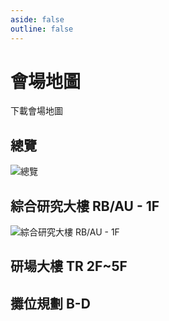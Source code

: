 ```yaml
---
aside: false
outline: false
---
```


# 會場地圖

<CButton tag="a" href="/2025/COSCUP-2025-Venue.pdf" download>下載會場地圖</CButton>

## 總覽

![總覽](/@/assets/images/venue/01_round_School.png)

## 綜合研究大樓 RB/AU - 1F

![綜合研究大樓 RB/AU - 1F](/@/assets/images/venue/02_All_building.png)

## 研場大樓 TR 2F~5F

<VenueTab />

## 攤位規劃 B-D

<BoothTab />

<style scoped>
.button {
  margin-top: 25px;
}
</style>
